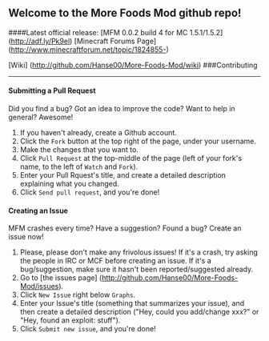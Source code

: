## Welcome to the More Foods Mod github repo!
####Latest official release: [MFM 0.0.2 build 4 for MC 1.5.1/1.5.2] (http://adf.ly/Pk9el)
[Minecraft Forums Page] (http://www.minecraftforum.net/topic/1824855-)

[Wiki] (http://github.com/Hanse00/More-Foods-Mod/wiki)
###Contributing
***
#### Submitting a Pull Request
Did you find a bug?  Got an idea to improve the code?  Want to help in general? Awesome!

1. If you haven't already, create a Github account.
2. Click the `Fork` button at the top right of the page, under your username.
3. Make the changes that you want to.
4. Click `Pull Request` at the top-middle of the page (left of your fork's name, to the left of `Watch` and `Fork`).
5. Enter your Pull Rquest's title, and create a detailed description explaining what you changed.
6. Click `Send pull request`, and you're done!

#### Creating an Issue
MFM crashes every time?  Have a suggestion?  Found a bug?  Create an issue now!

1. Please, please don't make any frivolous issues!  If it's a crash, try asking the people in IRC or MCF before creating an issue.  If it's a bug/suggestion, make sure it hasn't been reported/suggested already.
2. Go to [the issues page] (http://github.com/Hanse00/More-Foods-Mod/issues).
3. Click `New Issue` right below `Graphs`.
4. Enter your Issue's title (something that summarizes your issue), and then create a detailed description ("Hey, could you add/change xxx?" or "Hey, found an exploit:  stuff").
5. Click `Submit new issue`, and you're done!
